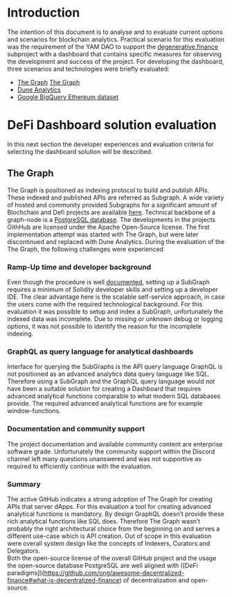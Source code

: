 # Introduction 
The intention of this document is to analyse and to evaluate current options and scenarios for blockchain analytics. 
Practical scenario for this evaluation was the requirement of the YAM DAO to support the [degenerative.finance](https://degenerative.finance/) subproject with a dashboard that contains specific measures for observing the development and success of the project. 
For developing the dashboard, three scenarios and technologies were briefly evaluated: 
* [The Graph]( https://thegraph.com/)
[The Graph]( https://thegraph.com/)
* [Dune Analytics](https://duneanalytics.com/)
* [Google BigQuery Ethereum dataset](https://cloud.google.com/blog/products/data-analytics/ethereum-bigquery-public-dataset-smart-contract-analytics)

# DeFi Dashboard solution evaluation 
In this next section the developer experiences and evaluation criteria for selecting the dashboard solution will be described. 

## The Graph 
The Graph is positioned as indexing protocol to build and publish APIs. These indexed and published APIs are referred as Subgraph. A wide variety of hosted and community provided Subgraphs for a significant amount of Blochchain and Defi projects are available [here](https://thegraph.com/explorer/).
Technical backbone of a graph-node is a [PostgreSQL database]( https://github.com/graphprotocol/graph-node#quick-start).
The developments in the projects GithHub are licensed under the Apache Open-Source license. 
The first implementation attempt was started with The Graph, but were later discontinued and replaced with Dune Analytics. 
During the evaluation of the The Graph, the following challenges were experienced 

### Ramp-Up time and developer background 
Even though the procedure is well [documented]( https://thegraph.com/docs/define-a-subgraph#create-a-subgraph-project ), setting up a SubGraph requires a minimum of Solidity developer skills and setting up a developer IDE.  The clear advantage here is the scalable self-service approach, in case the users come with the required technological background. 
For this evaluation it was possible to setup and index a SubGraph, unfortunately the indexed data was incomplete. Due to missing or unknown debug or logging options, it was not possible to identify the reason for the incomplete indexing. 
### GraphQL as query language for analytical dashboards 
Interface for querying the SubGraphs is the API query language 
GraphQL is not positioned as an advanced analytics data query language like SQL. Therefore using a SubGraph and the GraphQL query language would not have been a suitable solution for creating a Dashboard that requires advanced analytical functions comparable to what modern SQL databases provide. The required advanced analytical functions are for example window-functions. 

### Documentation and community support  
The project documentation and available community content are enterprise software grade. 
Unfortunately the community support within the Discord channel left many questions unanswered and was not supportive as required to efficiently continue with the evaluation.

### Summary   
The active GitHub indicates a strong adoption of The Graph for creating APIs that server dApps. For this evaluation a tool for creating advanced analytical functions is mandatory. By design GraphQL doesn’t provide these rich analytical functions like SQL does. Therefore The Graph wasn’t probably the right architectural choice from the beginning on and serves a different use-case which is API creation. Out of scope in this evaluation were overall system design like the concepts of Indexers, Curators and Delegators.  
Both the open-source license of the overall GitHub project and the usage the open-source database PostgreSQL are well aligned with ([DeFi paradigms])(https://github.com/ong/awesome-decentralized-finance#what-is-decentralized-finance) of decentralization and open-source. 



